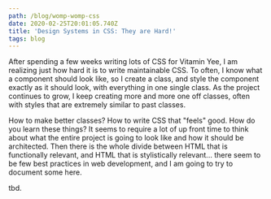 ```yaml
---
path: /blog/womp-womp-css
date: 2020-02-25T20:01:05.740Z
title: 'Design Systems in CSS: They are Hard!'
tags: blog
---
```

After spending a few weeks writing lots of CSS for Vitamin Yee, I am realizing just how hard it is to write maintainable CSS. To often, I know what a component should look like, so I create a class, and  style the component exactly as it should look, with everything in one single class. As the project continues to grow, I keep creating more and more one off classes, often with styles that are extremely similar to past classes. 

How to make better classes? How to write CSS that "feels" good. How do you learn these things? It seems to require a lot of up front time to think about what the entire project is going to look like and how it should be architected. Then there is the whole divide between HTML that is functionally relevant, and HTML that is stylistically relevant... there seem to be few best practices in web development, and I am going to try to document some here.

tbd.
